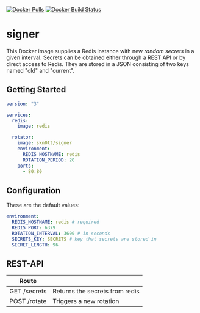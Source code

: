 [![Docker Pulls](https://img.shields.io/docker/pulls/skn0tt/signer.svg?style=flat-square)](https://hub.docker.com/r/skn0tt/signer/) [![Docker Build Status](https://img.shields.io/docker/build/skn0tt/signer.svg?style=flat-square)](https://hub.docker.com/r/skn0tt/signer/)

# signer

This Docker image supplies a Redis instance with new *random secrets* in a given interval.
Secrets can be obtained either through a REST API or by direct access to Redis.
They are stored in a JSON consisting of two keys named "old" and "current".

## Getting Started

```yml
version: "3"

services:
  redis:
    image: redis

  rotator:
    image: skn0tt/signer
    environment:
      REDIS_HOSTNAME: redis
      ROTATION_PERIOD: 20
    ports:
      - 80:80
```

## Configuration

These are the default values:

```yml
environment:
  REDIS_HOSTNAME: redis # required
  REDIS_PORT: 6379
  ROTATION_INTERVAL: 3600 # in seconds
  SECRETS_KEY: SECRETS # key that secrets are stored in
  SECRET_LENGTH: 96
```

## REST-API

| Route        |                                |
| ------------ | ------------------------------ |
| GET /secrets | Returns the secrets from redis |
| POST /rotate | Triggers a new rotation        |
